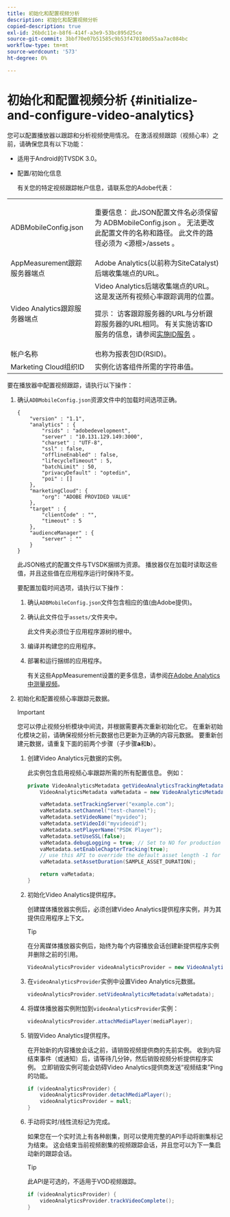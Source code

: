 ```yaml
---
title: 初始化和配置视频分析
description: 初始化和配置视频分析
copied-description: true
exl-id: 26bdc11e-b8f6-414f-a3e9-53bc895d25ce
source-git-commit: 3bbf70e07b51585c9b53f470180d55aa7ac084bc
workflow-type: tm+mt
source-wordcount: '573'
ht-degree: 0%

---
```


# 初始化和配置视频分析 {#initialize-and-configure-video-analytics}

您可以配置播放器以跟踪和分析视频使用情况。
在激活视频跟踪（视频心率）之前，请确保您具有以下功能：

* 适用于Android的TVSDK 3.0。
* 配置/初始化信息

   有关您的特定视频跟踪帐户信息，请联系您的Adobe代表：

<table id="table_3565328ABBEE4605A92EAE1ADE5D6F84"> 
 <tbody> 
  <tr> 
   <td colname="col1"> <span class="filepath"> ADBMobileConfig.json  </span> </td> 
   <td colname="col2"> <p>重要信息： 此JSON配置文件名必须保留为<span class="filepath"> ADBMobileConfig.json </span>。 无法更改此配置文件的名称和路径。 此文件的路径必须为<span class="filepath"> &lt;源根&gt;/assets </span>。 </p> </td> 
  </tr> 
  <tr> 
   <td colname="col1"> AppMeasurement跟踪服务器端点 </td> 
   <td colname="col2"> Adobe Analytics(以前称为SiteCatalyst)后端收集端点的URL。 </td> 
  </tr> 
  <tr> 
   <td colname="col1"> Video Analytics跟踪服务器端点 </td> 
   <td colname="col2"> Video Analytics后端收集端点的URL。 这是发送所有视频心率跟踪调用的位置。 <p>提示： 访客跟踪服务器的URL与分析跟踪服务器的URL相同。 有关实施访客ID服务的信息，请参阅<a href="https://experienceleague.adobe.com/docs/id-service/using/implementation/setup-target.html?lang=en" format="html" scope="external">实施ID服务</a> 。 </p> </td> 
  </tr> 
  <tr> 
   <td colname="col1"> 帐户名称 </td> 
   <td colname="col2"> 也称为报表包ID(RSID)。 </td> 
  </tr> 
  <tr> 
   <td colname="col1"> Marketing Cloud组织ID </td> 
   <td colname="col2"> 实例化访客组件所需的字符串值。 </td> 
  </tr> 
 </tbody> 
</table>

要在播放器中配置视频跟踪，请执行以下操作：

1. 确认`ADBMobileConfig.json`资源文件中的加载时间选项正确。

   ```
   { 
       "version" : "1.1", 
       "analytics" : { 
           "rsids" : "adobedevelopment", 
           "server" : "10.131.129.149:3000", 
           "charset" : "UTF-8", 
           "ssl" : false, 
           "offlineEnabled" : false, 
           "lifecycleTimeout" : 5, 
           "batchLimit" : 50, 
           "privacyDefault" : "optedin", 
           "poi" : [] 
       }, 
       "marketingCloud": { 
           "org": "ADOBE PROVIDED VALUE"  
       }, 
       "target" : { 
           "clientCode" : "", 
           "timeout" : 5 
       }, 
       "audienceManager" : { 
           "server" : "" 
       } 
   }
   ```

   此JSON格式的配置文件与TVSDK捆绑为资源。 播放器仅在加载时读取这些值，并且这些值在应用程序运行时保持不变。

   要配置加载时间选项，请执行以下操作：


   1. 确认`ADBMobileConfig.json`文件包含相应的值(由Adobe提供)。
   1. 确认此文件位于`assets/`文件夹中。

      此文件夹必须位于应用程序源树的根中。

   1. 编译并构建您的应用程序。
   1. 部署和运行捆绑的应用程序。

      有关这些AppMeasurement设置的更多信息，请参阅[在Adobe Analytics中测量视频](https://experienceleague.adobe.com/docs/media-analytics/using/media-overview.html?lang=en)。

1. 初始化和配置视频心率跟踪元数据。

   >[!IMPORTANT]
   >
   >您可以停止视频分析模块中间流，并根据需要再次重新初始化它。 在重新初始化模块之前，请确保视频分析元数据也已更新为正确的内容元数据。 要重新创建元数据，请重复下面的前两个步骤（子步骤&#x200B;**a**&#x200B;和&#x200B;**b**）。

   1. 创建Video Analytics元数据的实例。

      此实例包含启用视频心率跟踪所需的所有配置信息。 例如：

      ```java
      private VideoAnalyticsMetadata getVideoAnalyticsTrackingMetadata() { 
          VideoAnalyticsMetadata vaMetadata = new VideoAnalyticsMetadata(); 
      
          vaMetadata.setTrackingServer("example.com"); 
          vaMetadata.setChannel("test-channel"); 
          vaMetadata.setVideoName("myvideo"); 
          vaMetadata.setVideoId("myvideoid"); 
          vaMetadata.setPlayerName("PSDK Player"); 
          vaMetadata.setUseSSL(false); 
          vaMetadata.debugLogging = true; // Set to NO for production deployment. 
          vaMetadata.setEnableChapterTracking(true); 
          // use this API to override the default asset length -1 for live streams 
          vaMetadata.setAssetDuration(SAMPLE_ASSET_DURATION); 
      
          return vaMetadata; 
      }
      ```

   1. 初始化Video Analytics提供程序。

      创建媒体播放器实例后，必须创建Video Analytics提供程序实例，并为其提供应用程序上下文。

      >[!TIP]
      >
      >在分离媒体播放器实例后，始终为每个内容播放会话创建新提供程序实例并删除之前的引用。

      ```java
      VideoAnalyticsProvider videoAnalyticsProvider = new VideoAnalyticsProvider(appContext); 
      ```

   1. 在`videoAnalyticsProvider`实例中设置Video Analytics元数据。

      ```java
      videoAnalyticsProvider.setVideoAnalyticsMetadata(vaMetadata);
      ```

   1. 将媒体播放器实例附加到`videoAnalyticsProvider`实例：

      ```java
      videoAnalyticsProvider.attachMediaPlayer(mediaPlayer); 
      ```

   1. 销毁Video Analytics提供程序。

      在开始新的内容播放会话之前，请销毁视频提供商的先前实例。 收到内容结束事件（或通知）后，请等待几分钟，然后销毁视频分析提供程序实例。 立即销毁实例可能会妨碍Video Analytics提供商发送“视频结束”Ping的功能。

      ```java
      if (videoAnalyticsProvider) { 
          videoAnalyticsProvider.detachMediaPlayer(); 
          videoAnalyticsProvider = null; 
      }
      ```

   1. 手动将实时/线性流标记为完成。

      如果您在一个实时流上有各种剧集，则可以使用完整的API手动将剧集标记为结束。 这会结束当前视频剧集的视频跟踪会话，并且您可以为下一集启动新的跟踪会话。

      >[!TIP]
      >
      >此API是可选的，不适用于VOD视频跟踪。

      ```java
      if (videoAnalyticsProvider) { 
          videoAnalyticsProvider.trackVideoComplete();    
      }
      ```
